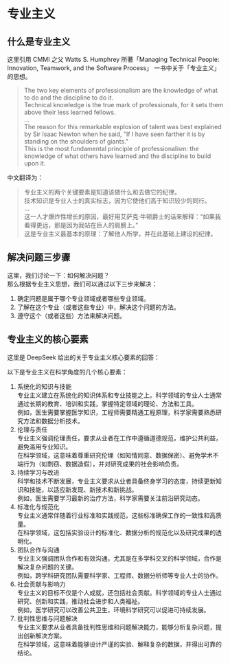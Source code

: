 # 专业主义

## 什么是专业主义

这里引用 CMMI 之父 Watts S. Humphrey 所著「Managing Technical People: Innovation, Teamwork, and the Software Process」 一书中关于「专业主义」的思想。

> The two key elements of professionalism are the knowledge of what to do and the discipline to do it.  
> Technical knowledge is the true mark of professionals, for it sets them above their less learned fellows.  
> ...  
> The reason for this remarkable explosion of talent was best explained by Sir Isaac Newton when he said, "If I have seen farther it is by standing on the shoulders of giants."  
> This is the most fundamental principle of professionalism: the knowledge of what others have learned and the discipline to build upon it.

中文翻译为：

> 专业主义的两个关键要素是知道该做什么和去做它的纪律。  
> 技术知识是专业人士的真实标志，因为它使他们高于知识较少的同行。  
> ...  
> 这一人才爆炸性增长的原因，最好用艾萨克·牛顿爵士的话来解释：“如果我看得更远，那是因为我站在巨人的肩膀上。”  
> 这是专业主义最基本的原理：了解他人所学，并在此基础上建设的纪律。

## 解决问题三步骤

这里，我们讨论一下：如何解决问题？  
那么根据专业主义思想，我们可以通过以下三步来解决：

1. 确定问题是属于哪个专业领域或者哪些专业领域。
2. 了解在这个专业（或者这些专业）中，解决这个问题的方法。
3. 遵守这个（或者这些）方法来解决问题。

## 专业主义的核心要素

这里是 DeepSeek 给出的关于专业主义核心要素的回答：

以下是专业主义在科学角度的几个核心要素：

1. 系统化的知识与技能  
   专业主义建立在系统化的知识体系和专业技能之上。科学领域的专业人士通常通过长期的教育、培训和实践，掌握特定领域的理论、方法和工具。  
   例如，医生需要掌握医学知识，工程师需要精通工程原理，科学家需要熟悉研究方法和数据分析技术。
2. 伦理与责任  
   专业主义强调伦理责任，要求从业者在工作中遵循道德规范，维护公共利益，避免滥用专业知识。  
   在科学领域，这意味着尊重研究伦理（如知情同意、数据保密）、避免学术不端行为（如剽窃、数据造假），并对研究成果的社会影响负责。
3. 持续学习与改进  
   科学和技术不断发展，专业主义要求从业者具备终身学习的态度，持续更新知识和技能，以适应新发现、新技术和新挑战。  
   例如，医生需要学习最新的治疗方法，科学家需要关注前沿研究动态。
4. 标准化与规范化  
   专业主义通常伴随着行业标准和实践规范，这些标准确保工作的一致性和高质量。  
   在科学领域，这包括实验设计的标准化、数据分析的规范化以及研究成果的透明化。
5. 团队合作与沟通  
   专业主义强调团队合作和有效沟通，尤其是在多学科交叉的科学领域，合作是解决复杂问题的关键。  
   例如，跨学科研究团队需要科学家、工程师、数据分析师等专业人士的协作。
6. 社会贡献与影响力  
   专业主义的目标不仅是个人成就，还包括社会贡献。科学领域的专业人士通过研究、创新和实践，推动社会进步和人类福祉。  
   例如，医学研究可以改善公共卫生，环境科学研究可以促进可持续发展。
7. 批判性思维与问题解决  
   专业主义要求从业者具备批判性思维和问题解决能力，能够分析复杂问题，提出创新解决方案。  
   在科学领域，这意味着能够设计严谨的实验、解释复杂的数据，并得出可靠的结论。
